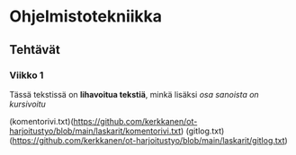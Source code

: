 # Ohjelmistotekniikka

## Tehtävät

### Viikko 1

Tässä tekstissä on **lihavoitua tekstiä**,
minkä lisäksi *osa sanoista on kursivoitu*

(komentorivi.txt)(https://github.com/kerkkanen/ot-harjoitustyo/blob/main/laskarit/komentorivi.txt)
(gitlog.txt)(https://github.com/kerkkanen/ot-harjoitustyo/blob/main/laskarit/gitlog.txt)
